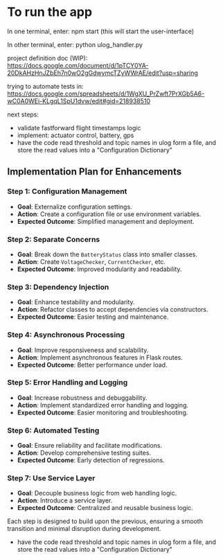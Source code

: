 # To run the app 

In one terminal, enter: 
npm start (this will start the user-interface)

In other terminal, enter: 
python ulog_handler.py

project definition doc (WIP):
https://docs.google.com/document/d/1pTCY0YA-20DkAHzHnJZbEh7n0wO2gGdwymcTZyWWrAE/edit?usp=sharing

trying to automate tests in: https://docs.google.com/spreadsheets/d/1WgXU_PrZwft7PrXGb5A6-wC0A0WEi-KLgqL1SpU1dvw/edit#gid=218938510

next steps: 
- validate fastforward flight timestamps logic 
- implement: actuator control, battery, gps 
- have the code read threshold and topic names in ulog form a file, and store the read values into a "Configuration Dictionary"

## Implementation Plan for Enhancements

### Step 1: Configuration Management
- **Goal**: Externalize configuration settings.
- **Action**: Create a configuration file or use environment variables.
- **Expected Outcome**: Simplified management and deployment.

### Step 2: Separate Concerns
- **Goal**: Break down the `BatteryStatus` class into smaller classes.
- **Action**: Create `VoltageChecker`, `CurrentChecker`, etc.
- **Expected Outcome**: Improved modularity and readability.

### Step 3: Dependency Injection
- **Goal**: Enhance testability and modularity.
- **Action**: Refactor classes to accept dependencies via constructors.
- **Expected Outcome**: Easier testing and maintenance.

### Step 4: Asynchronous Processing
- **Goal**: Improve responsiveness and scalability.
- **Action**: Implement asynchronous features in Flask routes.
- **Expected Outcome**: Better performance under load.

### Step 5: Error Handling and Logging
- **Goal**: Increase robustness and debuggability.
- **Action**: Implement standardized error handling and logging.
- **Expected Outcome**: Easier monitoring and troubleshooting.

### Step 6: Automated Testing
- **Goal**: Ensure reliability and facilitate modifications.
- **Action**: Develop comprehensive testing suites.
- **Expected Outcome**: Early detection of regressions.

### Step 7: Use Service Layer
- **Goal**: Decouple business logic from web handling logic.
- **Action**: Introduce a service layer.
- **Expected Outcome**: Centralized and reusable business logic.

Each step is designed to build upon the previous, ensuring a smooth transition and minimal disruption during development.
- have the code read threshold and topic names in ulog form a file, and store the read values into a "Configuration Dictionary"
